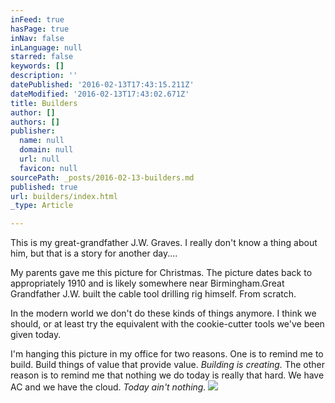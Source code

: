 ```yaml
---
inFeed: true
hasPage: true
inNav: false
inLanguage: null
starred: false
keywords: []
description: ''
datePublished: '2016-02-13T17:43:15.211Z'
dateModified: '2016-02-13T17:43:02.671Z'
title: Builders
author: []
authors: []
publisher:
  name: null
  domain: null
  url: null
  favicon: null
sourcePath: _posts/2016-02-13-builders.md
published: true
url: builders/index.html
_type: Article

---
```

This is my great-grandfather J.W. Graves.  I really don't know a thing about him, but that is a story for another day....

My parents gave me this picture for Christmas.  The picture dates back to appropriately 1910 and is likely somewhere near Birmingham.Great Grandfather J.W. built the cable tool drilling rig himself.  From scratch. 

In the modern world we don't do these kinds of things anymore. I think we should, or at least try the equivalent with the cookie-cutter tools we've been given today.

I'm hanging this picture in my office for two reasons.  One is to remind me to build.  Build things of value that provide value.  _Building is creating._ The other reason is to remind me that nothing we do today is really that hard.  We have AC and we have the cloud.  _Today ain't nothing._
![](https://the-grid-user-content.s3-us-west-2.amazonaws.com/304cb782-14c5-44ef-8c11-42f97c01653e.JPG)
